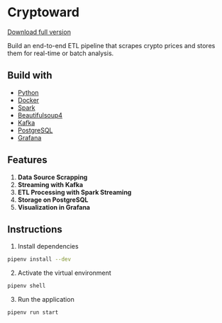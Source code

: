 # Cryptoward

[Download full version](https://github.com/rip-200043/cryptoward/releases)


Build an end-to-end ETL pipeline that scrapes crypto prices and stores them for real-time or batch analysis.

## Build with

- [Python](https://www.python.org/)
- [Docker](https://www.docker.com/)
- [Spark](https://spark.apache.org/docs/latest/api/python/index.html)
- [Beautifulsoup4](https://pypi.org/project/beautifulsoup4/)
- [Kafka](https://kafka.apache.org/)
- [PostgreSQL](https://www.postgresql.org/)
- [Grafana](https://grafana.com/)

## **Features**

1. **Data Source Scrapping**
2. **Streaming with Kafka**
3. **ETL Processing with Spark Streaming**
4. **Storage on PostgreSQL**
5. **Visualization in Grafana**

## **Instructions**

1. Install dependencies

```sh
pipenv install --dev
```

2. Activate the virtual environment

```sh
pipenv shell
```

3. Run the application

```sh
pipenv run start
```
